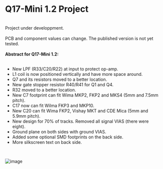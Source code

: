 # Q17-Mini 1.2 Project</b><br>
<br>
Project under developpment.<br>
<br>
PCB and component values can change. The published version is not yet tested.<br>
<br>
<b>Abstract for Q17-Mini 1.2:</b><br><br>

- New LPF (R33/C20/R22) at input to protect op-amp.
- L1 coil is now positioned vertically and have more space around.
- Q7 and its resistors moved to a better location.
- New gate stopper resistor R40/R41 for Q1 and Q4.
- R32 moved to a better location.
- New C7 footprint can fit Wima MKP2, FKP2 and MKS4 (5mm and 7.5mm pitch).
- C17 now can fit Wilma FKP3 and MKP10.
- New C20 can fit Wima FKP2, Vishay MKT and CDE Mica (5mm and 5.9mm pitch).
- New design for 70% of tracks. Removed all signal VIAS (there were eight).
- Ground plane on both sides with ground VIAS.
- Added some optional SMD footprints on the back side.
- More silkscreen text on back side.
<br>

![image](https://user-images.githubusercontent.com/12907102/152743994-6ef29c06-958e-41fa-a06a-48d9011e66e1.jpg)

